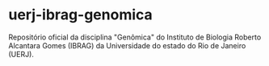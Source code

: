 # uerj-ibrag-genomica
Repositório oficial da disciplina "Genômica" do Instituto de Biologia Roberto Alcantara Gomes (IBRAG) da Universidade do estado do Rio de Janeiro (UERJ). 
